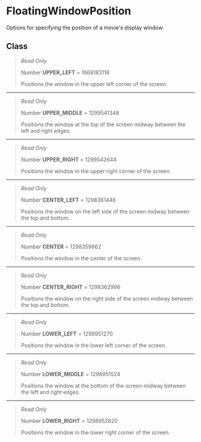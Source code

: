 # FloatingWindowPosition
Options for specifying the position of a movie's display window.

## Class
> *Read Only* 
> 
> Number **UPPER_LEFT** = 1668183118
> 
> Positions the window in the upper left corner of the screen.
*** 
> *Read Only* 
> 
> Number **UPPER_MIDDLE** = 1299541348
> 
> Positions the window at the top of the screen midway between the left and right edges.
*** 
> *Read Only* 
> 
> Number **UPPER_RIGHT** = 1299542644
> 
> Positions the window in the upper right corner of the screen.
*** 
> *Read Only* 
> 
> Number **CENTER_LEFT** = 1298361446
> 
> Positions the window on the left side of the screen midway between the top and bottom.
*** 
> *Read Only* 
> 
> Number **CENTER** = 1298359662
> 
> Positions the window in the center of the screen.
*** 
> *Read Only* 
> 
> Number **CENTER_RIGHT** = 1298362996
> 
> Positions the window on the right side of the screen midway between the top and bottom.
*** 
> *Read Only* 
> 
> Number **LOWER_LEFT** = 1298951270
> 
> Positions the window in the lower left corner of the screen.
*** 
> *Read Only* 
> 
> Number **LOWER_MIDDLE** = 1298951524
> 
> Positions the window at the bottom of the screen midway between the left and right edges.
*** 
> *Read Only* 
> 
> Number **LOWER_RIGHT** = 1298952820
> 
> Positions the window in the lower right corner of the screen.

